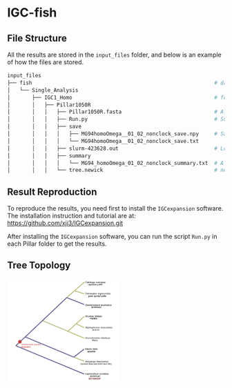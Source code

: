# IGC-fish

## File Structure

All the results are stored in the `input_files` folder, and below is an example of how the files are stored.

```bash
input_files
├── fish                                                           # data for teleost
│   └── Single_Analysis
│       ├── IGC1_Homo                                              # folder named by dataset and model
│       │   ├── Pillar1050R																		     # Pillar name
│       │   │   ├── Pillar1050R.fasta                              # Alignment file
│       │   │   ├── Run.py                                         # Script that could reproduce the result
│       │   │   ├── save
│       │   │   │   ├── MG94homoOmega__01_02_nonclock_save.npy     # Saved parameters
│       │   │   │   └── MG94homoOmega__01_02_nonclock_save.txt
│       │   │   ├── slurm-423628.out                               # Log file
│       │   │   ├── summary
│       │   │   │   └── MG94_homoOmega_01_02_nonclock_summary.txt  # A summary file that saves all results
│       │   │   └── tree.newick                                    # newick tree file
```

## Result Reproduction

To reproduce the results, you need first to install the `IGCexpansion` software. The installation instruction and tutorial are at: https://github.com/xji3/IGCexpansion.git

After installing the `IGCexpansion` software, you can run the script `Run.py` in each Pillar folder to get the results.

## Tree Topology
<img src="./plots/Figure1.png" alt="fish-tree" style="zoom:25%;" />

